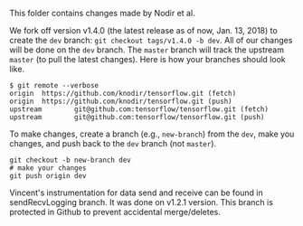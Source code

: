 This folder contains changes made by Nodir et al.

We fork off version v1.4.0 (the latest release as of now, Jan. 13, 2018) to create the `dev` branch:
`git checkout tags/v1.4.0 -b dev`. All of our changes will be done on the `dev` branch.
The `master` branch will track the upstream `master` (to pull the latest changes).
Here is how your branches should look like.
```
$ git remote --verbose
origin  https://github.com/knodir/tensorflow.git (fetch)
origin  https://github.com/knodir/tensorflow.git (push)
upstream        git@github.com:tensorflow/tensorflow.git (fetch)
upstream        git@github.com:tensorflow/tensorflow.git (push)
```

To make changes, create a branch (e.g., `new-branch`) from the `dev`, make you changes,
and push back to the `dev` branch (not `master`).
```
git checkout -b new-branch dev
# make your changes
git push origin dev
```

Vincent's instrumentation for data send and receive can be found in sendRecvLogging branch. It was done on v1.2.1
version. This branch is protected in Github to prevent accidental merge/deletes.

